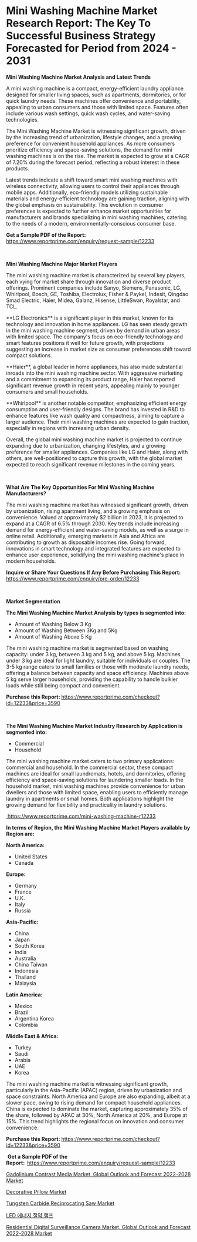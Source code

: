<p><h1>Mini Washing Machine Market Research Report: The Key To Successful Business Strategy Forecasted for Period from 2024 - 2031</h1></p><p><strong>Mini Washing Machine Market Analysis and Latest Trends</strong></p>
<p><p>A mini washing machine is a compact, energy-efficient laundry appliance designed for smaller living spaces, such as apartments, dormitories, or for quick laundry needs. These machines offer convenience and portability, appealing to urban consumers and those with limited space. Features often include various wash settings, quick wash cycles, and water-saving technologies.</p><p>The Mini Washing Machine Market is witnessing significant growth, driven by the increasing trend of urbanization, lifestyle changes, and a growing preference for convenient household appliances. As more consumers prioritize efficiency and space-saving solutions, the demand for mini washing machines is on the rise. The market is expected to grow at a CAGR of 7.20% during the forecast period, reflecting a robust interest in these products.</p><p>Latest trends indicate a shift toward smart mini washing machines with wireless connectivity, allowing users to control their appliances through mobile apps. Additionally, eco-friendly models utilizing sustainable materials and energy-efficient technology are gaining traction, aligning with the global emphasis on sustainability. This evolution in consumer preferences is expected to further enhance market opportunities for manufacturers and brands specializing in mini washing machines, catering to the needs of a modern, environmentally-conscious consumer base.</p></p>
<p><strong>Get a Sample PDF of the Report:&nbsp;</strong> <a href="https://www.reportprime.com/enquiry/request-sample/12233">https://www.reportprime.com/enquiry/request-sample/12233</a></p>
<p>&nbsp;</p>
<p><strong>Mini Washing Machine Major Market Players</strong></p>
<p><p>The mini washing machine market is characterized by several key players, each vying for market share through innovation and diverse product offerings. Prominent companies include Sanyo, Siemens, Panasonic, LG, Whirlpool, Bosch, GE, Toshiba, Electrolux, Fisher & Paykel, Indesit, Qingdao Smad Electric, Haier, Midea, Galanz, Hisense, LittleSwan, Royalstar, and TCL.</p><p>**LG Electronics** is a significant player in this market, known for its technology and innovation in home appliances. LG has seen steady growth in the mini washing machine segment, driven by demand in urban areas with limited space. The company's focus on eco-friendly technology and smart features positions it well for future growth, with projections suggesting an increase in market size as consumer preferences shift toward compact solutions.</p><p>**Haier**, a global leader in home appliances, has also made substantial inroads into the mini washing machine sector. With aggressive marketing and a commitment to expanding its product range, Haier has reported significant revenue growth in recent years, appealing mainly to younger consumers and small households.</p><p>**Whirlpool** is another notable competitor, emphasizing efficient energy consumption and user-friendly designs. The brand has invested in R&D to enhance features like wash quality and compactness, aiming to capture a larger audience. Their mini washing machines are expected to gain traction, especially in regions with increasing urban density.</p><p>Overall, the global mini washing machine market is projected to continue expanding due to urbanization, changing lifestyles, and a growing preference for smaller appliances. Companies like LG and Haier, along with others, are well-positioned to capture this growth, with the global market expected to reach significant revenue milestones in the coming years.</p></p>
<p>&nbsp;</p>
<p><strong>What Are The Key Opportunities For Mini Washing Machine Manufacturers?</strong></p>
<p><p>The mini washing machine market has witnessed significant growth, driven by urbanization, rising apartment living, and a growing emphasis on convenience. Valued at approximately $2 billion in 2023, it is projected to expand at a CAGR of 6.5% through 2030. Key trends include increasing demand for energy-efficient and water-saving models, as well as a surge in online retail. Additionally, emerging markets in Asia and Africa are contributing to growth as disposable incomes rise. Going forward, innovations in smart technology and integrated features are expected to enhance user experience, solidifying the mini washing machine's place in modern households.</p></p>
<p><strong>Inquire or Share Your Questions If Any Before Purchasing This Report:</strong> <a href="https://www.reportprime.com/enquiry/pre-order/12233">https://www.reportprime.com/enquiry/pre-order/12233</a></p>
<p>&nbsp;</p>
<p><strong>Market Segmentation</strong></p>
<p><strong>The Mini Washing Machine Market Analysis by types is segmented into:</strong></p>
<p><ul><li>Amount of Washing Below 3 Kg</li><li>Amount of Washing Between 3Kg and 5Kg</li><li>Amount of Washing Above 5 Kg</li></ul></p>
<p><p>The mini washing machine market is segmented based on washing capacity: under 3 kg, between 3 kg and 5 kg, and above 5 kg. Machines under 3 kg are ideal for light laundry, suitable for individuals or couples. The 3-5 kg range caters to small families or those with moderate laundry needs, offering a balance between capacity and space efficiency. Machines above 5 kg serve larger households, providing the capability to handle bulkier loads while still being compact and convenient.</p></p>
<p><strong>Purchase this Report:&nbsp;</strong><a href="https://www.reportprime.com/checkout?id=12233&price=3590">https://www.reportprime.com/checkout?id=12233&price=3590</a></p>
<p>&nbsp;</p>
<p><strong>The Mini Washing Machine Market Industry Research by Application is segmented into:</strong></p>
<p><ul><li>Commercial</li><li>Household</li></ul></p>
<p><p>The mini washing machine market caters to two primary applications: commercial and household. In the commercial sector, these compact machines are ideal for small laundromats, hotels, and dormitories, offering efficiency and space-saving solutions for laundering smaller loads. In the household market, mini washing machines provide convenience for urban dwellers and those with limited space, enabling users to efficiently manage laundry in apartments or small homes. Both applications highlight the growing demand for flexibility and practicality in laundry solutions.</p></p>
<p><a href="https://www.reportprime.com/mini-washing-machine-r12233">&nbsp;https://www.reportprime.com/mini-washing-machine-r12233</a></p>
<p><strong>In terms of Region, the Mini Washing Machine Market Players available by Region are:</strong></p>
<p>
    <p> <strong> North America: </strong>
        <ul>
            <li>United States</li>
            <li>Canada</li>
        </ul>
        </p> 
    <p> <strong> Europe: </strong>
        <ul>
            <li>Germany</li>
            <li>France</li>
            <li>U.K.</li>
            <li>Italy</li>
            <li>Russia</li>
        </ul>
        </p> 
    <p> <strong> Asia-Pacific: </strong>
        <ul>
            <li>China</li>
            <li>Japan</li>
            <li>South Korea</li>
            <li>India</li>
            <li>Australia</li>
            <li>China Taiwan</li>
            <li>Indonesia</li>
            <li>Thailand</li>
            <li>Malaysia</li>
        </ul>
        </p> 
    <p> <strong> Latin America: </strong>
        <ul>
            <li>Mexico</li>
            <li>Brazil</li>
            <li>Argentina Korea</li>
            <li>Colombia</li>
        </ul>
        </p> 
    <p> <strong> Middle East & Africa: </strong>
        <ul>
            <li>Turkey</li>
            <li>Saudi</li>
            <li>Arabia</li>
            <li>UAE</li>
            <li>Korea</li>
        </ul>
    </p>
    </p>
<p><p>The mini washing machine market is witnessing significant growth, particularly in the Asia-Pacific (APAC) region, driven by urbanization and space constraints. North America and Europe are also expanding, albeit at a slower pace, owing to rising demand for compact household appliances. China is expected to dominate the market, capturing approximately 35% of the share, followed by APAC at 30%, North America at 20%, and Europe at 15%. This trend highlights the regional focus on innovation and consumer convenience.</p></p>
<p><strong>Purchase this Report: </strong><a href="https://www.reportprime.com/checkout?id=12233&price=3590">https://www.reportprime.com/checkout?id=12233&price=3590</a></p>
<p>&nbsp;<strong>Get a Sample PDF of the Report:&nbsp;&nbsp;</strong><a href="https://www.reportprime.com/enquiry/request-sample/12233">https://www.reportprime.com/enquiry/request-sample/12233</a></p>
<p><strong></strong></p>
<p><p><a href="https://www.linkedin.com/pulse/gadolinium-contrast-media-market-global-outlook-forecast-2022-2028-4ssbf?trackingId=ET1qdzRdSkSAct162dI6eg%3D%3D">Gadolinium Contrast Media Market, Global Outlook and Forecast 2022-2028 Market</a></p><p><a href="https://github.com/provorikovar/Market-Research-Report-List-6/blob/main/decorative-pillow-market.md">Decorative Pillow Market</a></p><p><a href="https://issuu.com/reportprime-2/docs/tungsten-carbide-reciprocating-saw-_f7e6ba04be1b5c">Tungsten Carbide Reciprocating Saw Market</a></p><p><a href="https://medium.com/@gabrielblanda5656/%EA%B8%80%EB%A1%9C%EB%B2%8C-led-%EC%97%90%EB%84%88%EC%A7%80-%EC%A0%88%EC%95%BD-%EB%9E%A8%ED%94%84-%EC%8B%9C%EC%9E%A5-%EA%B8%B0%ED%9A%8C%EC%99%80-%EC%8B%9C%EC%9E%A5-%EA%B3%BC%EC%A0%9C-2024-2031-2f952049c4e6">LED 에너지 절약 램프</a></p><p><a href="https://www.linkedin.com/pulse/unlocking-growth-potential-market-strategic-analysis-residential-p6raf?trackingId=UK2Q2AlqQUudGhVlrXklaQ%3D%3D">Residential Digital Surveillance Camera Market, Global Outlook and Forecast 2022-2028 Market</a></p></p>